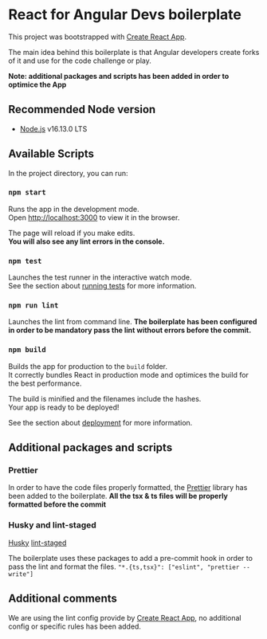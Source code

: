 # React for Angular Devs boilerplate

This project was bootstrapped with [Create React App](https://github.com/facebook/create-react-app).

The main idea behind this boilerplate is that Angular developers create forks of it and use for the code challenge or play.

**Note: additional packages and scripts has been added in order to optimice the App**

## Recommended Node version

- [Node.js](https://nodejs.org/) v16.13.0 LTS

## Available Scripts

In the project directory, you can run:

### `npm start`

Runs the app in the development mode.\
Open [http://localhost:3000](http://localhost:3000) to view it in the browser.

The page will reload if you make edits.\
**You will also see any lint errors in the console.**

### `npm test`

Launches the test runner in the interactive watch mode.\
See the section about [running tests](https://facebook.github.io/create-react-app/docs/running-tests) for more information.

### `npm run lint`

Launches the lint from command line.
**The boilerplate has been configured in order to be mandatory pass the lint without errors before the commit.**

### `npm build`

Builds the app for production to the `build` folder.\
It correctly bundles React in production mode and optimices the build for the best performance.

The build is minified and the filenames include the hashes.\
Your app is ready to be deployed!

See the section about [deployment](https://facebook.github.io/create-react-app/docs/deployment) for more information.

## Additional packages and scripts

### Prettier

In order to have the code files properly formatted, the [Prettier](https://prettier.io) library has been added to the boilerplate.
**All the tsx & ts files will be properly formatted before the commit**

### Husky and lint-staged

[Husky](https://typicode.github.io/husky/#/)
[lint-staged](https://github.com/okonet/lint-staged)

The boilerplate uses these packages to add a pre-commit hook in order to pass the lint and format the files.
`"*.{ts,tsx}": ["eslint", "prettier --write"]`

## Additional comments

We are using the lint config provide by [Create React App](https://github.com/facebook/create-react-app), no additional config or specific rules has been added.
